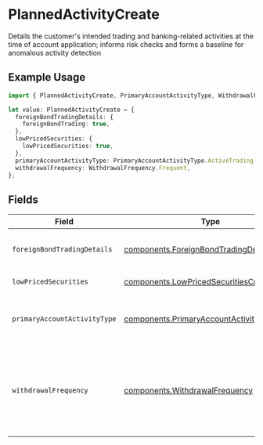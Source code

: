 # PlannedActivityCreate

Details the customer's intended trading and banking-related activities at the time of account application; informs risk checks and forms a baseline for anomalous activity detection

## Example Usage

```typescript
import { PlannedActivityCreate, PrimaryAccountActivityType, WithdrawalFrequency } from "@apexfintechsolutions/ascend-sdk/models/components";

let value: PlannedActivityCreate = {
  foreignBondTradingDetails: {
    foreignBondTrading: true,
  },
  lowPricedSecurities: {
    lowPricedSecurities: true,
  },
  primaryAccountActivityType: PrimaryAccountActivityType.ActiveTrading,
  withdrawalFrequency: WithdrawalFrequency.Frequent,
};
```

## Fields

| Field                                                                                                    | Type                                                                                                     | Required                                                                                                 | Description                                                                                              | Example                                                                                                  |
| -------------------------------------------------------------------------------------------------------- | -------------------------------------------------------------------------------------------------------- | -------------------------------------------------------------------------------------------------------- | -------------------------------------------------------------------------------------------------------- | -------------------------------------------------------------------------------------------------------- |
| `foreignBondTradingDetails`                                                                              | [components.ForeignBondTradingDetailsCreate](../../models/components/foreignbondtradingdetailscreate.md) | :heavy_check_mark:                                                                                       | Foreign bond trading detail                                                                              |                                                                                                          |
| `lowPricedSecurities`                                                                                    | [components.LowPricedSecuritiesCreate](../../models/components/lowpricedsecuritiescreate.md)             | :heavy_check_mark:                                                                                       | Low priced securities                                                                                    |                                                                                                          |
| `primaryAccountActivityType`                                                                             | [components.PrimaryAccountActivityType](../../models/components/primaryaccountactivitytype.md)           | :heavy_check_mark:                                                                                       | The primary account activity type                                                                        | ACTIVE_TRADING                                                                                           |
| `withdrawalFrequency`                                                                                    | [components.WithdrawalFrequency](../../models/components/withdrawalfrequency.md)                         | :heavy_check_mark:                                                                                       | The frequency by which cash is anticipated to be withdrawn from the account                              | FREQUENT                                                                                                 |